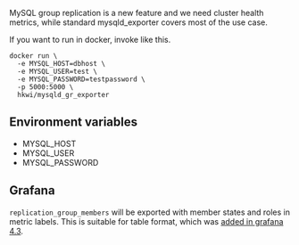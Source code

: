 MySQL group replication is a new feature and we need cluster health metrics, while standard mysqld_exporter covers most of the use case.

If you want to run in docker, invoke like this.

```
docker run \
  -e MYSQL_HOST=dbhost \
  -e MYSQL_USER=test \
  -e MYSQL_PASSWORD=testpassword \
  -p 5000:5000 \
  hkwi/mysqld_gr_exporter
```

Environment variables
----
- MYSQL_HOST
- MYSQL_USER
- MYSQL_PASSWORD


Grafana
----
`replication_group_members` will be exported with member states and roles in metric labels.
This is suitable for table format, which was [added in grafana 4.3](http://docs.grafana.org/guides/whats-new-in-v4-3/#prometheus-table-data-column-per-label).
